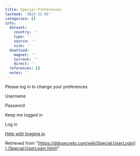 ```yaml
---
title: Special:Preferences
lastmod: '2023-12-02'
categories: []
info:
  dataset:
    country: ''
    type: ''
    source: ''
    size: ''
  download:
    magnet: ''
    torrent: ''
    direct: ''
  references: []
  notes: ''
---
```




<div>

Please log in to change your preferences.

Username

Password

Keep me logged in

Log in

[Help with logging
in](https://www.mediawiki.org/wiki/Special:MyLanguage/Help:Logging_in)

</div>

Retrieved from
"[https://ddosecrets.com/wiki/Special:UserLogin](./Special:UserLogin.html)"

